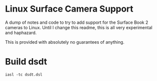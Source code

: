 # Linux Surface Camera Support

A dump of notes and code to try to add support for the Surface Book 2 cameras to
Linux. Until I change this readme, this is all very experimental and haphazard.

This is provided with absolutely no guarantees of anything.

# Build dsdt

`iasl -tc dsdt.dsl`
